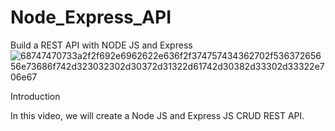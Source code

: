 # Node_Express_API
 Build a REST API with NODE JS and Express
![68747470733a2f2f692e6962622e636f2f374757434362702f53637265656e73686f742d323032302d30372d31322d61742d30382d33302d33322e706e67](https://github.com/Shubham-Sharma1995/Node_Express_API/assets/112168652/fe0d9c89-37e9-4ffa-a88d-80f78858c921)

Introduction

In this video, we will create a Node JS and Express JS CRUD REST API.
